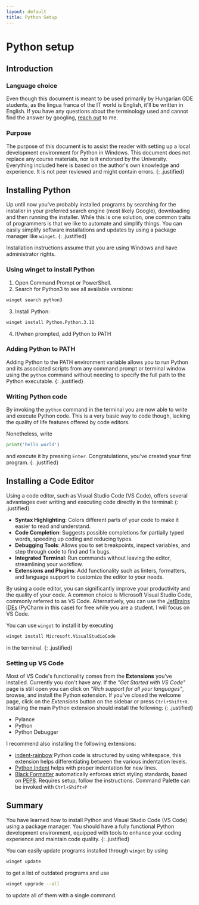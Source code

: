 ```yaml
---
layout: default
title: Python Setup
---
```

# Python setup

## Introduction

### Language choice

Even though this document is meant to be used primarily by Hungarian GDE students, as the lingua franca of the IT world is English, it'll be written in English. If you have any questions about the terminology used and cannot find the answer by googling, [reach out](mailto:ga790t@neptun.gde.hu?subject=Question%20about%20Python%20Setup) to me.

### Purpose
The purpose of this document is to assist the reader with setting up a local development environment for Python in Windows. This document does not replace any course materials, nor is it endorsed by the University. Everything included here is based on the author's own knowledge and experience. It is not peer reviewed and might contain errors.
{: .justified}

## Installing Python

Up until now you've probably installed programs by searching for the installer in your preferred search engine (most likely Google), downloading and then running the installer. While this is one solution, one common traits of programmers is that we like to automate and simplify things. You can easily simplify software installations and updates by using a package manager like `winget`. 
{: .justified}

Installation instructions assume that you are using Windows and have administrator rights. 

### Using winget to install Python

1. Open Command Prompt or PowerShell.
2. Search for Python3 to see all available versions:
```sh
winget search python3
```
3. Install Python:
```sh
winget install Python.Python.3.11
```
4. If/when prompted, add Python to PATH

### Adding Python to PATH
Adding Python to the PATH environment variable allows you to run Python and its associated scripts from any command prompt or terminal window using the `python` command without needing to specify the full path to the Python executable.
{: .justified}

### Writing Python code

By invoking the `python` command in the terminal you are now able to write and execute Python code. This is a very basic way to code though, lacking the quality of life features offered by code editors. 

Nonetheless, write 
```python
print('hello world')
```
and execute it by pressing `Enter`. Congratulations, you've created your first program.
{: .justified}

## Installing a Code Editor
Using a code editor, such as Visual Studio Code (VS Code), offers several advantages over writing and executing code directly in the terminal:
{: .justified}

- **Syntax Highlighting**: Colors different parts of your code to make it easier to read and understand.
- **Code Completion**: Suggests possible completions for partially typed words, speeding up coding and reducing typos.
- **Debugging Tools**: Allows you to set breakpoints, inspect variables, and step through code to find and fix bugs.
- **Integrated Terminal**: Run commands without leaving the editor, streamlining your workflow.
- **Extensions and Plugins**: Add functionality such as linters, formatters, and language support to customize the editor to your needs.

By using a code editor, you can significantly improve your productivity and the quality of your code. A common choice is Microsoft Visual Studio Code, commonly referred to as VS Code. Alternatively, you can use the [JetBrains IDEs](https://www.jetbrains.com/community/education/#students) (PyCharm in this case) for free while you are a student. I will focus on VS Code. 

You can use `winget` to install it by executing
```sh
winget install Microsoft.VisualStudioCode
``` 
in the terminal.
{: .justified}

### Setting up VS Code
Most of VS Code's functionality comes from the **Extensions** you've installed. Currently you don't have any. If the *"Get Started with VS Code"* page is still open you can click on *"Rich support for all your languages"*, browse, and install the Python extension. If you've closed the welcome page, click on the *Extensions* button on the sidebar or press `Ctrl+Shift+X`. Installing the main Python extension should install the following:
{: .justified}

- Pylance
- Python
- Python Debugger

I recommend also installing the following extensions:
- [indent-rainbow](https://marketplace.visualstudio.com/items?itemName=oderwat.indent-rainbow) Python code is structured by using whitespace, this extension helps differentiating between the various indentation levels. 
- [Python Indent](https://marketplace.visualstudio.com/items?itemName=KevinRose.vsc-python-indent) helps with proper indentation for new lines. 
- [Black Formatter](https://marketplace.visualstudio.com/items?itemName=ms-python.black-formatter) automatically enforces strict styling standards, based on [PEP8](https://peps.python.org/pep-0008/). Requires setup, follow the instructions. Command Palette can be invoked with `Ctrl+Shift+P`

## Summary
You have learned how to install Python and Visual Studio Code (VS Code) using a package manager. You should have a fully functional Python development environment, equipped with tools to enhance your coding experience and maintain code quality.
{: .justified}

You can easily update programs installed through `winget` by using 
```sh
winget update
``` 
to get a list of outdated programs and use 
```sh
winget upgrade --all
```
to update all of them with a single command. 

